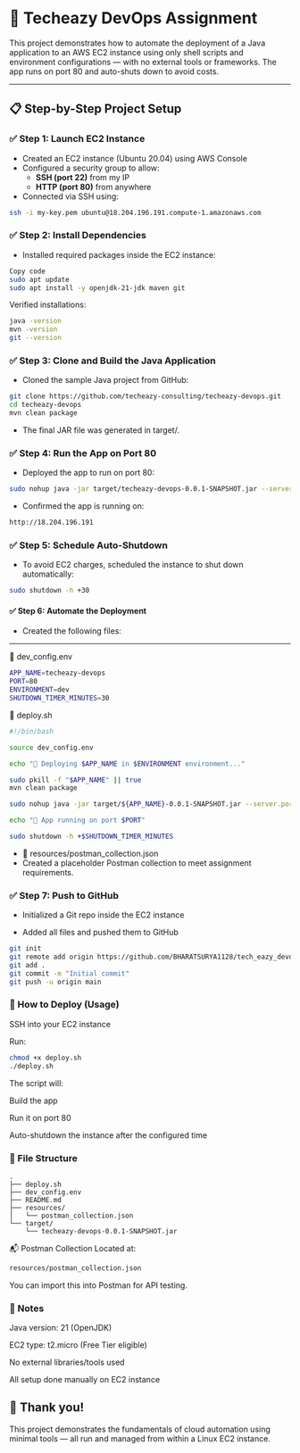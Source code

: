 # 🚀 Techeazy DevOps Assignment

This project demonstrates how to automate the deployment of a Java application to an AWS EC2 instance using only shell scripts and environment configurations — with no external tools or frameworks. The app runs on port 80 and auto-shuts down to avoid costs.

---

## 📋 Step-by-Step Project Setup

### ✅ **Step 1: Launch EC2 Instance**
- Created an EC2 instance (Ubuntu 20.04) using AWS Console
- Configured a security group to allow:
  - **SSH (port 22)** from my IP
  - **HTTP (port 80)** from anywhere
- Connected via SSH using:

```bash
ssh -i my-key.pem ubuntu@18.204.196.191.compute-1.amazonaws.com
```
### ✅ Step 2: Install Dependencies
- Installed required packages inside the EC2 instance:

```bash
Copy code
sudo apt update
sudo apt install -y openjdk-21-jdk maven git
```
Verified installations:

```bash
java -version
mvn -version
git --version
```
###  ✅ Step 3: Clone and Build the Java Application
- Cloned the sample Java project from GitHub:

```bash
git clone https://github.com/techeazy-consulting/techeazy-devops.git
cd techeazy-devops
mvn clean package
```
- The final JAR file was generated in target/.

### ✅ Step 4: Run the App on Port 80
- Deployed the app to run on port 80:

```bash
sudo nohup java -jar target/techeazy-devops-0.0.1-SNAPSHOT.jar --server.port=80 > log.txt 2>&1 &
```
- Confirmed the app is running on:

```bash
http://18.204.196.191
```
### ✅ Step 5: Schedule Auto-Shutdown
- To avoid EC2 charges, scheduled the instance to shut down automatically:

```bash
sudo shutdown -h +30
```
#### ✅ Step 6: Automate the Deployment
- Created the following files:
---
🔹 dev_config.env
```bash
APP_NAME=techeazy-devops
PORT=80
ENVIRONMENT=dev
SHUTDOWN_TIMER_MINUTES=30
```

🔹 deploy.sh
```bash
#!/bin/bash

source dev_config.env

echo "🔧 Deploying $APP_NAME in $ENVIRONMENT environment..."

sudo pkill -f "$APP_NAME" || true
mvn clean package

sudo nohup java -jar target/${APP_NAME}-0.0.1-SNAPSHOT.jar --server.port=${PORT} > log.txt 2>&1 &

echo "🚀 App running on port $PORT"

sudo shutdown -h +$SHUTDOWN_TIMER_MINUTES
```
- 🔹 resources/postman_collection.json
- Created a placeholder Postman collection to meet assignment requirements.

### ✅ Step 7: Push to GitHub
- Initialized a Git repo inside the EC2 instance

- Added all files and pushed them to GitHub

```bash
git init
git remote add origin https://github.com/BHARATSURYA1128/tech_eazy_devops_BHARATSURYA1128.git
git add .
git commit -m "Initial commit"
git push -u origin main
```
### 🧪 How to Deploy (Usage)
SSH into your EC2 instance

Run:

```bash
chmod +x deploy.sh
./deploy.sh
```
The script will:

Build the app

Run it on port 80

Auto-shutdown the instance after the configured time

### 📂 File Structure

```
.
├── deploy.sh
├── dev_config.env
├── README.md
├── resources/
│   └── postman_collection.json
└── target/
    └── techeazy-devops-0.0.1-SNAPSHOT.jar
```
📬 Postman Collection
Located at:

```bash
resources/postman_collection.json
```
You can import this into Postman for API testing.

### 🧾 Notes
Java version: 21 (OpenJDK)

EC2 type: t2.micro (Free Tier eligible)

No external libraries/tools used

All setup done manually on EC2 instance

## 👏 Thank you!
This project demonstrates the fundamentals of cloud automation using minimal tools — all run and managed from within a Linux EC2 instance.

